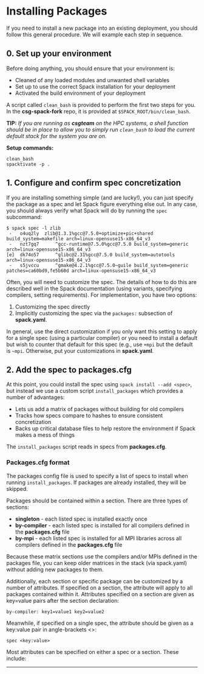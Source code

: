 # Installing Packages

If you need to install a new package into an existing deployment, you should
follow this general procedure. We will example each step in sequence.

## 0. Set up your environment

Before doing anything, you should ensure that your environment is:

* Cleaned of any loaded modules and unwanted shell variables
* Set up to use the correct Spack installation for your deployment
* Activated the build environment of your deployment

A script called `clean_bash` is provided to perform the first two steps for you.
In the **csg-spack-fork** repo, it is provided at `$SPACK_ROOT/bin/clean_bash`.

**TIP:** *If you are running as **csgteam** on the HPC systems, a shell function
should be in place to allow you to simply run `clean_bash` to load the current
default stack for the system you are on.*

**Setup commands:**
```
clean_bash
spacktivate -p .
```

## 1. Configure and confirm spec concretization

If you are installing something simple (and are lucky!), you can just specify
the package as a spec and let Spack figure everything else out. In any case, you
should always verify what Spack will do by running the `spec` subcommand:

```
$ spack spec -l zlib
 -   o4uq2ly  zlib@1.3.1%gcc@7.5.0+optimize+pic+shared build_system=makefile arch=linux-opensuse15-x86_64_v3
 -   nzt7gq7      ^gcc-runtime@7.5.0%gcc@7.5.0 build_system=generic arch=linux-opensuse15-x86_64_v3
[e]  dk74o57      ^glibc@2.31%gcc@7.5.0 build_system=autotools arch=linux-opensuse15-x86_64_v3
 -   s5jvccu      ^gmake@4.2.1%gcc@7.5.0~guile build_system=generic patches=ca60bd9,fe5b60d arch=linux-opensuse15-x86_64_v3
```

Often, you will need to customize the spec. The details of how to do this are
described well in the Spack documentation (using variants, specifying compilers,
setting requirements). For implementation, you have two options:

1. Customizing the spec directly
2. Implicitly customizing the spec via the `packages:` subsection of
   **spack.yaml**.

In general, use the direct customization if you only want this setting to apply
for a single spec (using a particular compiler) or you need to install a default
but wish to counter that default for this spec (e.g., use `+mpi` but the default
is `~mpi`. Otherwise, put your customizations in **spack.yaml**.

## 2. Add the spec to **packages.cfg**

At this point, you could install the spec using `spack install --add <spec>`,
but instead we use a custom script `install_packages` which provides a number of
advantages:

* Lets us add a matrix of packages without building for old compilers
* Tracks how specs compare to hashes to ensure consistent concretization
* Backs up critical database files to help restore the environment if Spack
  makes a mess of things

The `install_packages` script reads in specs from **packages.cfg**.

### Packages.cfg format

The packages config file is used to specify a list of specs to install when
running `install_packages`. If packages are already installed, they will be
skipped.

Packages should be contained within a section. There are three types of
sections:

- **singleton** - each listed spec is installed exactly once
- **by-compiler** - each listed spec is installed for all compilers defined in
  the **packages.cfg** file
- **by-mpi** - each listed spec is installed for all MPI libraries across all
  compilers defined in the **packages.cfg** file

Because these matrix sections use the compilers and/or MPIs defined in the
packages file, you can keep older matrices in the stack (via spack.yaml) without
adding new packages to them.

Additionally, each section or specific package can be customized by a number of
attributes. If specified on a section, the attribute will apply to all packages
contained within it. Attributes specified on a section are given as key=value
pairs after the section declaration:

```
by-compiler: key1=value1 key2=value2
```

Meanwhile, if specified on a single spec, the attribute should be given as a
key:value pair in angle-brackets <>:

```
spec <key:value>
```

Most attributes can be specified on either a spec or a section. These include:

* ****
